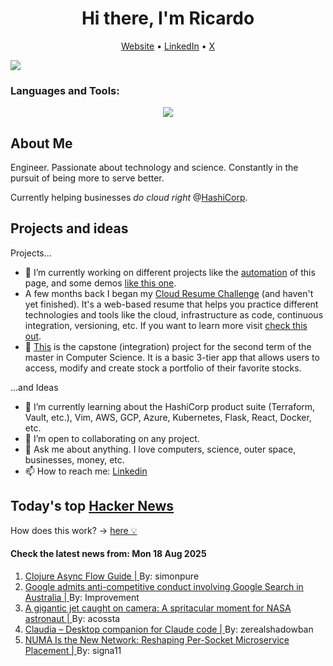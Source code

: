 
<!-- This is an HTML comment in your markdown file -->

<h1 align="center">Hi there, I'm Ricardo</h1>
<p align="center">
  <a href="https://ricardorompar.com" target="_blank">Website</a> •
  <a href="https://www.linkedin.com/in/ricardorompar/" target="_blank">LinkedIn</a> •
  <a href="https://twitter.com/ricardorompar" target="_blank">X</a>
</p>
<img src="https://badges.pufler.dev/visits/{ricardorompar}/{ricardorompar}"/>

<h3 align="left">Languages and Tools:</h3>
<p align="center">
  <a href="https://skillicons.dev" target="_blank">
    <img src="https://skillicons.dev/icons?i=terraform,aws,gcp,azure,git,python,kubernetes,react,js,docker,ubuntu" />
  </a>
</p>

<h2>About Me</h2>
Engineer. Passionate about technology and science. Constantly in the pursuit of being more to serve better.

Currently helping businesses <i>do cloud right</i> @<a href="https://github.com/hashicorp" target="_blank">HashiCorp</a>.

<h2>Projects and ideas</h2>
Projects...
<ul>
  <li>🔭 I’m currently working on different projects like the <a href="https://github.com/ricardorompar/ricardorompar/blob/main/automate.py">automation</a> of this page, and some demos <a href="https://github.com/ricardorompar/boundary-ansible-demo">like this one</a>.
  </li>

  <li >A few months back I began my <a href="https://github.com/ricardorompar/cloudResumeChallenge">Cloud Resume Challenge</a> (and haven't yet finished). It's a web-based resume that helps you practice different technologies and tools like the cloud, infrastructure as code, continuous integration, versioning, etc. If you want to learn more visit <a href="https://cloudresumechallenge.dev/docs/the-challenge/aws/" target="_blank">check this out</a>.
  </li>

  <li>🔭 <a href="https://github.com/ricardorompar/capstoneT2">This</a> is the capstone (integration) project for the second term of the master in Computer Science. It is a basic 3-tier app that allows users to access, modify and create stock a portfolio of their favorite stocks.
  </li>
</ul>
...and Ideas
<ul>
  <li>🌱 I’m currently learning about the HashiCorp product suite (Terraform, Vault, etc.), Vim, AWS, GCP, Azure, Kubernetes, Flask, React, Docker, etc.
  </li>
  <li>👯 I’m open to collaborating on any project.</li>
  <li>💬 Ask me about anything. I love computers, science, outer space, businesses, money, etc.</li>
  <li>📫 How to reach me: <a href="https://www.linkedin.com/in/ricardorompar/" target="_blank">Linkedin</a></li>
</ul>

<h2>Today's top <a href='https://news.ycombinator.com/' target="_blank">Hacker News</a></h2>
How does this work? -> <a href='./AUTOMATIC.md'>here 💡</a>

<h4>Check the latest news from: Mon 18 Aug 2025</h4>
<ol>
<li>
    <a href=https://clojure.github.io/core.async/flow-guide.html target="_blank">
        Clojure Async Flow Guide |
    </a>
    By: simonpure
</li>

<li>
    <a href=https://www.accc.gov.au/media-release/google-admits-anti-competitive-conduct-involving-google-search-in-australia target="_blank">
        Google admits anti-competitive conduct involving Google Search in Australia |
    </a>
    By: Improvement
</li>

<li>
    <a href=https://science.nasa.gov/science-research/heliophysics/a-gigantic-jet-caught-on-camera-a-spritacular-moment-for-nasa-astronaut-nicole-ayers/ target="_blank">
        A gigantic jet caught on camera: A spritacular moment for NASA astronaut |
    </a>
    By: acossta
</li>

<li>
    <a href=https://claudiacode.com/ target="_blank">
        Claudia – Desktop companion for Claude code |
    </a>
    By: zerealshadowban
</li>

<li>
    <a href=https://codemia.io/blog/path/NUMA-Is-the-New-Network-How-Per-Socket-Memory-Models-Are-Reshaping-Microservice-Placement target="_blank">
        NUMA Is the New Network: Reshaping Per-Socket Microservice Placement |
    </a>
    By: signa11
</li>
</ol>